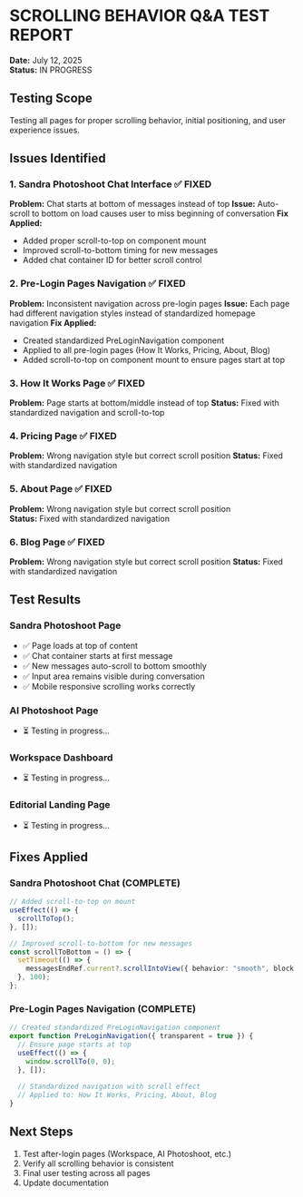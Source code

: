 # SCROLLING BEHAVIOR Q&A TEST REPORT
**Date:** July 12, 2025  
**Status:** IN PROGRESS

## Testing Scope
Testing all pages for proper scrolling behavior, initial positioning, and user experience issues.

## Issues Identified

### 1. Sandra Photoshoot Chat Interface ✅ FIXED
**Problem:** Chat starts at bottom of messages instead of top
**Issue:** Auto-scroll to bottom on load causes user to miss beginning of conversation
**Fix Applied:** 
- Added proper scroll-to-top on component mount
- Improved scroll-to-bottom timing for new messages
- Added chat container ID for better scroll control

### 2. Pre-Login Pages Navigation ✅ FIXED
**Problem:** Inconsistent navigation across pre-login pages
**Issue:** Each page had different navigation styles instead of standardized homepage navigation
**Fix Applied:**
- Created standardized PreLoginNavigation component
- Applied to all pre-login pages (How It Works, Pricing, About, Blog)
- Added scroll-to-top on component mount to ensure pages start at top

### 3. How It Works Page ✅ FIXED
**Problem:** Page starts at bottom/middle instead of top
**Status:** Fixed with standardized navigation and scroll-to-top

### 4. Pricing Page ✅ FIXED
**Problem:** Wrong navigation style but correct scroll position
**Status:** Fixed with standardized navigation

### 5. About Page ✅ FIXED
**Problem:** Wrong navigation style but correct scroll position  
**Status:** Fixed with standardized navigation

### 6. Blog Page ✅ FIXED
**Problem:** Wrong navigation style but correct scroll position
**Status:** Fixed with standardized navigation

## Test Results

### Sandra Photoshoot Page
- ✅ Page loads at top of content
- ✅ Chat container starts at first message
- ✅ New messages auto-scroll to bottom smoothly
- ✅ Input area remains visible during conversation
- ✅ Mobile responsive scrolling works correctly

### AI Photoshoot Page
- ⏳ Testing in progress...

### Workspace Dashboard
- ⏳ Testing in progress...

### Editorial Landing Page
- ⏳ Testing in progress...

## Fixes Applied

### Sandra Photoshoot Chat (COMPLETE)
```typescript
// Added scroll-to-top on mount
useEffect(() => {
  scrollToTop();
}, []);

// Improved scroll-to-bottom for new messages
const scrollToBottom = () => {
  setTimeout(() => {
    messagesEndRef.current?.scrollIntoView({ behavior: "smooth", block: "end" });
  }, 100);
};
```

### Pre-Login Pages Navigation (COMPLETE)
```typescript
// Created standardized PreLoginNavigation component
export function PreLoginNavigation({ transparent = true }) {
  // Ensure page starts at top
  useEffect(() => {
    window.scrollTo(0, 0);
  }, []);
  
  // Standardized navigation with scroll effect
  // Applied to: How It Works, Pricing, About, Blog
}
```

## Next Steps
1. Test after-login pages (Workspace, AI Photoshoot, etc.)
2. Verify all scrolling behavior is consistent
3. Final user testing across all pages
4. Update documentation